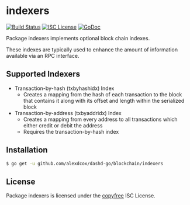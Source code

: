 indexers
========

[![Build Status](https://travis-ci.org/alexdcox/dashd-go.png?branch=master)](https://travis-ci.org/alexdcox/dashd-go)
[![ISC License](http://img.shields.io/badge/license-ISC-blue.svg)](http://copyfree.org)
[![GoDoc](https://godoc.org/github.com/alexdcox/dashd-go/blockchain/indexers?status.png)](http://godoc.org/github.com/alexdcox/dashd-go/blockchain/indexers)

Package indexers implements optional block chain indexes.

These indexes are typically used to enhance the amount of information available
via an RPC interface.

## Supported Indexers

- Transaction-by-hash (txbyhashidx) Index
  - Creates a mapping from the hash of each transaction to the block that
    contains it along with its offset and length within the serialized block
- Transaction-by-address (txbyaddridx) Index
  - Creates a mapping from every address to all transactions which either credit
    or debit the address
  - Requires the transaction-by-hash index

## Installation

```bash
$ go get -u github.com/alexdcox/dashd-go/blockchain/indexers
```

## License

Package indexers is licensed under the [copyfree](http://copyfree.org) ISC
License.
